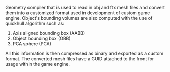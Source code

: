 Geometry compiler that is used to read in obj and ftx mesh files and convert them into a customized format used in development of custom game engine.
Object's bounding volumes are also computed with the use of quickhull algorithm such as:
1. Axis aligned bounding box (AABB)
2. Object bounding box (OBB)
3. PCA sphere (PCA)

All this information is then compressed as binary and exported as a custom format.
The converted mesh files have a GUID attached to the front for usage within the game engine.

